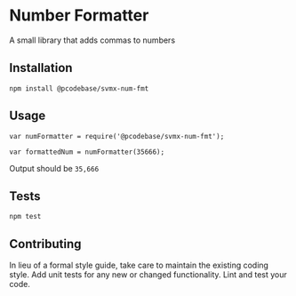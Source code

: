 Number Formatter
=========

A small library that adds commas to numbers

## Installation

  `npm install @pcodebase/svmx-num-fmt`

## Usage

    var numFormatter = require('@pcodebase/svmx-num-fmt');

    var formattedNum = numFormatter(35666);


  Output should be `35,666`


## Tests

  `npm test`

## Contributing

In lieu of a formal style guide, take care to maintain the existing coding style. Add unit tests for any new or changed functionality. Lint and test your code.
